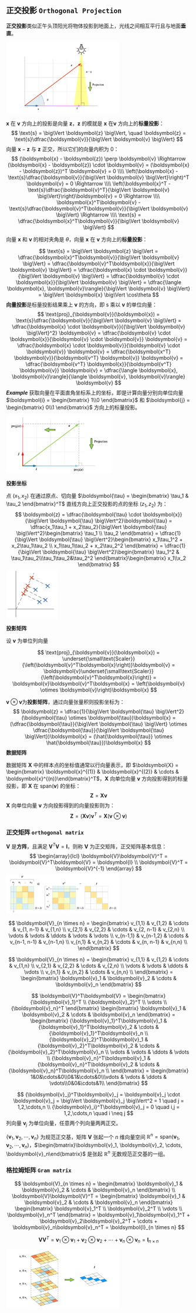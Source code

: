 ## 正交投影 `Orthogonal Projection`

**正交投影**类似正午头顶阳光将物体投影到地面上，光线之间相互平行且与地面**垂直**。

<img src="./_Resources/projection/projection_001.png" style="zoom:30%;" />

$\boldsymbol{x}$ 在 $\boldsymbol{v}$ 方向上的投影是向量 $\boldsymbol{z}$，$\boldsymbol{z}$ 的模就是 $\boldsymbol{x}$ 在$\boldsymbol{v}$ 方向上的**标量投影**：
$$
\text{s} = \big\Vert \boldsymbol{z} \big\Vert, \quad \boldsymbol{z} = \text{s}\dfrac{\boldsymbol{v}}{\big\Vert \boldsymbol{v} \big\Vert}
$$
向量 $\boldsymbol{x} - \boldsymbol{z}$ 与 $\boldsymbol{z}$ 正交，所以它们的向量内积为 $0$：
$$
(\boldsymbol{x} - \boldsymbol{z}) \perp \boldsymbol{v} \Rightarrow (\boldsymbol{x} - \boldsymbol{z}) \cdot \boldsymbol{v} = (\boldsymbol{x} - \boldsymbol{z})^T \boldsymbol{v} = 0 \\\\
\left(\boldsymbol{x} - \text{s}\dfrac{\boldsymbol{v}}{\big\Vert \boldsymbol{v} \big\Vert}\right)^T \boldsymbol{v} = 0 \Rightarrow \\\\
\left(\boldsymbol{x}^T - \text{s}\dfrac{\boldsymbol{v}^T}{\big\Vert \boldsymbol{v} \big\Vert}\right)\boldsymbol{v} = 0 \Rightarrow \\\\
\boldsymbol{x}^T\boldsymbol{v} - \text{s}\dfrac{\boldsymbol{v}^T\boldsymbol{v}}{\big\Vert \boldsymbol{v} \big\Vert} \Rightarrow \\\\
\text{s} = \dfrac{\boldsymbol{x}^T\boldsymbol{v}}{\big\Vert \boldsymbol{v} \big\Vert} 
$$

向量 $\boldsymbol{x}$ 和 $\boldsymbol{v}$ 的相对夹角是 $\theta$，向量 $\boldsymbol{x}$ 在 $\boldsymbol{v}$ 方向上的**标量投影**：


$$
\text{s} = \big\Vert \boldsymbol{z} \big\Vert = \dfrac{\boldsymbol{x}^T\boldsymbol{v}}{\big\Vert \boldsymbol{v} \big\Vert} = \dfrac{\boldsymbol{v}^T\boldsymbol{x}}{\big\Vert \boldsymbol{v} \big\Vert} = \dfrac{\boldsymbol{x} \cdot \boldsymbol{v}}{\big\Vert \boldsymbol{v} \big\Vert} = \dfrac{\boldsymbol{v} \cdot \boldsymbol{x}}{\big\Vert \boldsymbol{v} \big\Vert} = \dfrac{\langle \boldsymbol{x}, \boldsymbol{v}\rangle}{\big\Vert \boldsymbol{v} \big\Vert} = \big\Vert \boldsymbol{x} \big\Vert \cos\theta
$$
**向量投影**是标量投影结果乘上 $\boldsymbol{v}$ 的方向，即 $\text{s}$ 乘以 $\boldsymbol{v}$ 的单位向量：
$$
\text{proj}_{\boldsymbol{v}}(\boldsymbol{x}) = \text{s}\dfrac{\boldsymbol{v}}{\big\Vert \boldsymbol{v} \big\Vert} = \dfrac{\boldsymbol{x} \cdot \boldsymbol{v}}{{\big\Vert \boldsymbol{v} \big\Vert}^2} \boldsymbol{v}  = \dfrac{\boldsymbol{v} \cdot \boldsymbol{x}}{\boldsymbol{v} \cdot \boldsymbol{v}} \boldsymbol{v} = \dfrac{\boldsymbol{x} \cdot \boldsymbol{v}}{\boldsymbol{v} \cdot \boldsymbol{v}} \boldsymbol{v} = \dfrac{\boldsymbol{x^T} \boldsymbol{v}}{\boldsymbol{v^T} \boldsymbol{v}} \boldsymbol{v} = \dfrac{\boldsymbol{v^T} \boldsymbol{x}}{\boldsymbol{v^T} \boldsymbol{v}} \boldsymbol{v} = \dfrac{\langle \boldsymbol{x}, \boldsymbol{v}\rangle}{\langle \boldsymbol{v}, \boldsymbol{v}\rangle} \boldsymbol{v}
$$
**_Example_** 获取向量在平面直角坐标系上的坐标，即是计算向量分别向单位向量 $\boldsymbol{i} = \begin{bmatrix} 1\\0 \end{bmatrix}$ 和 $\boldsymbol{j} = \begin{bmatrix} 0\\1 \end{bmatrix}$​ 方向上的标量投影。

<img src="./_Resources/projection/projection_002.png" style="zoom:30%;" />

**投影坐标**

点 $(x_1, x_2)$ 在通过原点、切向量 $\boldsymbol{\tau} = \begin{bmatrix} \tau_1 & \tau_2 \end{bmatrix}^T$ 直线方向上正交投影的点的坐标 $(z_1, z_2)$ 为：
$$
\boldsymbol{z} = \dfrac{\boldsymbol{\tau} \cdot \boldsymbol{x}}{\big\Vert \boldsymbol{\tau} \big\Vert^2}\boldsymbol{\tau} = \dfrac{x_1\tau_1 + x_2\tau_2}{\big\Vert \boldsymbol{\tau} \big\Vert^2}\begin{bmatrix} \tau_1 \\ \tau_2 \end{bmatrix} = \dfrac{1}{\big\Vert \boldsymbol{\tau} \big\Vert^2}\begin{bmatrix} x_1\tau_1^2 + x_2\tau_1\tau_2 \\ x_1\tau_1\tau_2 + x_2\tau_2^2 \end{bmatrix} = \dfrac{1}{\big\Vert \boldsymbol{\tau} \big\Vert^2}\begin{bmatrix} \tau_1^2 & \tau_1\tau_2\\\tau_1\tau_2&\tau_2^2  \end{bmatrix}\begin{bmatrix} x_1\\x_2 \end{bmatrix}
$$
<img src="./_Resources/transformation/trans_table_11.png" style="zoom:50%;" />

**投影矩阵**

设 $\boldsymbol{v}$ 为单位列向量

$$
\text{proj}_{\boldsymbol{v}}(\boldsymbol{x}) = \underset{\small\text{Scaler}}{\left(\boldsymbol{v}^T\boldsymbol{x}\right)}\boldsymbol{v} = \boldsymbol{v}\underset{\small\text{Scaler}}{\left(\boldsymbol{v}^T\boldsymbol{x}\right)} = \boldsymbol{v}\boldsymbol{v}^T\boldsymbol{x} = \left(\boldsymbol{v} \otimes \boldsymbol{v}\right)\boldsymbol{x}
$$

$\boldsymbol{v} \otimes \boldsymbol{v}$​ 为**投影矩阵**，通过向量张量积则投影坐标为：
$$
\boldsymbol{z} = \dfrac{1}{\big\Vert \boldsymbol{\tau} \big\Vert^2}(\boldsymbol{\tau} \otimes \boldsymbol{\tau})\boldsymbol{x} = (\dfrac{\boldsymbol{\tau}}{\big\Vert \boldsymbol{\tau} \big\Vert} \otimes \dfrac{\boldsymbol{\tau}}{\big\Vert \boldsymbol{\tau} \big\Vert})\boldsymbol{x} = (\hat{\boldsymbol{\tau}} \otimes \hat{\boldsymbol{\tau}})\boldsymbol{x}
$$
**数据矩阵**

数据矩阵 $\boldsymbol{X}$ 中的样本点的坐标值通常以行向量表示，即 $\boldsymbol{X} = \begin{bmatrix} \boldsymbol{x}^{(1)} & \boldsymbol{x}^{(2)} & \cdots & \boldsymbol{x}^{(n)}\end{bmatrix}^T$，$\boldsymbol{X}$ 向单位向量 $\boldsymbol{v}$ 方向投影得到的标量投影，即 $\boldsymbol{X}$ 在 $\text{span}({\boldsymbol{v}})$ 的坐标：
$$
\boldsymbol{Z} = \boldsymbol{X}\boldsymbol{v}
$$
$\boldsymbol{X}$ 向单位向量 $\boldsymbol{v}$ 方向投影得到的向量投影则为：
$$
\boldsymbol{Z} = (\boldsymbol{X}\boldsymbol{v})\boldsymbol{v}^T = \boldsymbol{X}(\boldsymbol{v} \otimes \boldsymbol{v})
$$

### 正交矩阵 `orthogonal matrix`

$\boldsymbol{V}$ 是**方阵**，且满足 $\boldsymbol{V}^T\boldsymbol{V} = \boldsymbol{I}$，则称 $\boldsymbol{V}$ 为正交矩阵，正交矩阵基本信息：
$$
\begin{array}{lcl}
\boldsymbol{V}\boldsymbol{V}^T = \boldsymbol{V}^T\boldsymbol{V} = \boldsymbol{I} \\
\boldsymbol{V}^T = \boldsymbol{V}^{-1}
\end{array}
$$
<img src="./_Resources/projection/orthogonal_001.png" style="zoom:30%;" />


$$
\boldsymbol{V}_{n \times n} = 
\begin{bmatrix}
v_{1,1} & v_{1,2} & \cdots & v_{1, n-1} & v_{1,n} \\
v_{2,1} & v_{2,2} & \cdots & v_{2, n-1} & v_{2,n} \\
\vdots  & \vdots  & \ddots & \vdots     & \vdots  \\
v_{n-1,1} & v_{n-1,2} & \cdots & v_{n-1, n-1} & v_{n-1,n} \\
v_{n,1} & v_{n,2} & \cdots & v_{n, n-1} & v_{n,n} \\
\end{bmatrix}
$$

$$
\boldsymbol{V}_{n \times n} 
= \begin{bmatrix}
v_{1,1} & v_{1,2} & \cdots & v_{1,n} \\
v_{2,1} & v_{2,2} & \cdots & v_{2,n} \\
\vdots  & \vdots  & \ddots & \vdots  \\
v_{n,1} & v_{n,2} & \cdots & v_{n,n} \\
\end{bmatrix} 
= \begin{bmatrix} \boldsymbol{v}_1 & \boldsymbol{v}_2 & \cdots & \boldsymbol{v}_n \end{bmatrix}
$$

$$
\boldsymbol{V}^T\boldsymbol{V} 
= \begin{bmatrix} {\boldsymbol{v}_1}^T \\ {\boldsymbol{v}_2}^T \\ \vdots \\ {\boldsymbol{v}_n}^T \end{bmatrix} \begin{bmatrix} \boldsymbol{v}_1 & \boldsymbol{v}_2 & \cdots & \boldsymbol{v}_n \end{bmatrix}
= \begin{bmatrix}
{\boldsymbol{v}_1}^T\boldsymbol{v}_1 & {\boldsymbol{v}_1}^T\boldsymbol{v}_2 & \cdots & {\boldsymbol{v}_1}^T\boldsymbol{v}_n \\
{\boldsymbol{v}_2}^T\boldsymbol{v}_1 & {\boldsymbol{v}_2}^T\boldsymbol{v}_2 & \cdots & {\boldsymbol{v}_2}^T\boldsymbol{v}_n \\
\vdots & \vdots & \ddots & \vdots \\
{\boldsymbol{v}_n}^T\boldsymbol{v}_1 & {\boldsymbol{v}_n}^T\boldsymbol{v}_2 & \cdots & {\boldsymbol{v}_n}^T\boldsymbol{v}_n \\
\end{bmatrix}
= \begin{bmatrix} 1&0&\cdots&0\\0&1&\cdots&0\\\vdots & \vdots & \ddots & \vdots\\0&0&\cdots&1\\ \end{bmatrix}
$$

$$
{\boldsymbol{v}_j}^T\boldsymbol{v}_j = \boldsymbol{v}_j \cdot \boldsymbol{v}_j = \big\Vert \boldsymbol{v}_j \big\Vert^2 = 1 \quad j = 1,2,\cdots,n \\
{\boldsymbol{v}_i}^T\boldsymbol{v}_j = 0 \quad i,j = 1,2,\cdots,n \quad i \neq j
$$
列向量 $\boldsymbol{v}_j$ 为单位向量，任意两个列向量两两正交。

$\{\boldsymbol{v}_1, \boldsymbol{v}_2, \cdots, \boldsymbol{v}_n\}$ 为规范正交基，矩阵 $\boldsymbol{V}$ 张起一个 $n$ 维向量空间 $\mathbb{R}^n = \text{span}(\boldsymbol{v}_1, \boldsymbol{v}_2, \cdots, \boldsymbol{v}_n)$，$\begin{bmatrix}\boldsymbol{v}_1, \boldsymbol{v}_2, \cdots, \boldsymbol{v}_n\end{bmatrix}$ 是张起 $\mathbb{R}^n$ 无数规范正交基的一组。

### 格拉姆矩阵 `Gram matrix`



$$
\boldsymbol{V}_{n \times n} = \begin{bmatrix} \boldsymbol{v}_1 & \boldsymbol{v}_2 & \cdots & \boldsymbol{v}_n \end{bmatrix} \\
\boldsymbol{V}\boldsymbol{V}^T = \begin{bmatrix} \boldsymbol{v}_1 & \boldsymbol{v}_2 & \cdots & \boldsymbol{v}_n \end{bmatrix} \begin{bmatrix} \boldsymbol{v}_1^T \\ \boldsymbol{v}_2^T \\ \vdots \\ \boldsymbol{v}_n^T \end{bmatrix} = \boldsymbol{v}_1\boldsymbol{v}_1^T + \boldsymbol{v}_2\boldsymbol{v}_2^T + \cdots + \boldsymbol{v}_n\boldsymbol{v}_n^T = \boldsymbol{I}_{n \times n}
$$

$$
\boldsymbol{V}\boldsymbol{V}^T = \boldsymbol{v}_1 \otimes \boldsymbol{v}_1 + \boldsymbol{v}_2 \otimes \boldsymbol{v}_2 + \cdots + \boldsymbol{v}_n \otimes \boldsymbol{v}_n = \boldsymbol{I}_{n \times n}
$$

<img src="./_Resources/projection/projection_003.png" style="zoom:30%;" />











